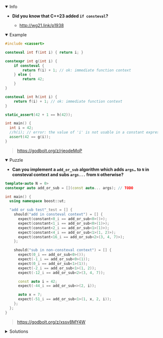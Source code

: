 <details open><summary>Info</summary><p>

* **Did you know that C++23 added `if consteval`?**

  * http://wg21.link/p1938

</p></details><details open><summary>Example</summary><p>

```cpp
#include <cassert>

consteval int f(int i) { return i; }

constexpr int g(int i) {
    if consteval {
        return f(i) + 1; // ok: immediate function context
    } else {
        return 42;
    }
}

consteval int h(int i) {
    return f(i) + 1; // ok: immediate function context
}

static_assert(42 + 1 == h(42));

int main() {
  int i = 42;
  //h(i); // error: the value of 'i' is not usable in a constant expression
  assert(42 == g(i));
}
```

> https://godbolt.org/z/rjeodeMoP

</p></details><details open><summary>Puzzle</summary><p>

* **Can you implement a `add_or_sub` algorithm which adds `args…` to `N` in consteval context and subs `args...` from `N` otherwise?**

```cpp
template<auto N = 0>
constexpr auto add_or_sub = [](const auto... args); // TODO

int main() {
  using namespace boost::ut;

  "add or sub test"_test = [] {
    should("add in consteval context") = [] {
      expect(constant<0_i == add_or_sub<0>()>);
      expect(constant<1_i == add_or_sub<0>(1)>);
      expect(constant<2_i == add_or_sub<1>(1)>);
      expect(constant<4_i == add_or_sub<1>(1, 2)>);
      expect(constant<16_i == add_or_sub<2>(3, 4, 7)>);
    };

    should("sub in non-consteval context") = [] {
      expect(0_i == add_or_sub<0>());
      expect(-1_i == add_or_sub<0>(1));
      expect(0_i == add_or_sub<1>(1));
      expect(-2_i == add_or_sub<1>(1, 2));
      expect(-12_i == add_or_sub<2>(3, 4, 7));

      const auto i = 42;
      expect(-44_i == add_or_sub<>(2, i));

      auto x = 7;
      expect(-51_i == add_or_sub<1>(1, x, 2, i));
    };
  };
}
```

> https://godbolt.org/z/xssv8MY4W

</p></details><details><summary>Solutions</summary><p>

```cpp
template<auto N = 0>
constexpr auto add_or_sub = [](const auto... args) {
  if consteval {
    return (N + ... + args);
  } else {
    return (N - ... - args);
  }
};
```

> https://godbolt.org/z/8vqoPb5dT

```cpp
template<auto N = 0>
constexpr auto add_or_sub = [](const auto... args) {
    const auto sum_of_args = (args + ... + 0);
    if consteval {
        return N + sum_of_args;
    } else {
        return N - sum_of_args;
    }
};
```

> https://godbolt.org/z/5xerzMjq3
